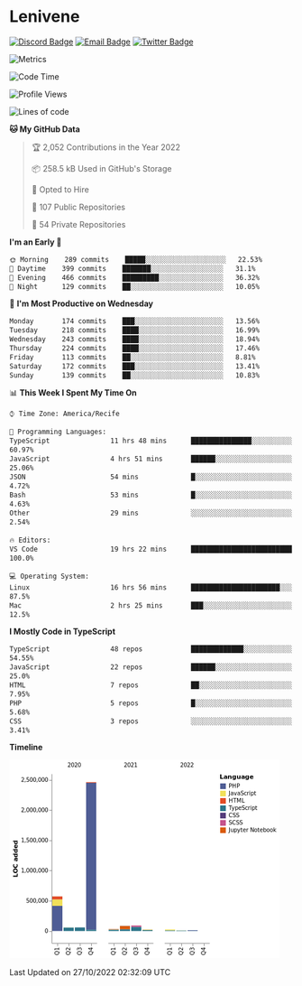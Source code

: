 # Lenivene

[![Discord Badge](https://img.shields.io/badge/-Lenivene%230715-black?style=flat-square&logo=Discord&logoColor=white)](http://discord.com/)
[![Email Badge](https://img.shields.io/badge/-lenivene@msn.com-black?style=flat-square&logo=Gmail&logoColor=white&link=mailto:lenivene@msn.com)](mailto:lenivene@msn.com)
[![Twitter Badge](https://img.shields.io/badge/-@enevinel-black?style=flat-square&logo=twitter&logoColor=white&link=https://twitter.com/enevinel)](https://twitter.com/enevinel)

<!-- https://github-readme-stats.vercel.app/api?username=lenivene&show_icons=true -->

<img src="https://metrics.lecoq.io/lenivene?template=classic&config.timezone=America%2FRecife" alt="Metrics" />

<!--START_SECTION:waka-->
![Code Time](http://img.shields.io/badge/Code%20Time-841%20hrs%2045%20mins-blue)

![Profile Views](http://img.shields.io/badge/Profile%20Views-1-blue)

![Lines of code](https://img.shields.io/badge/From%20Hello%20World%20I%27ve%20Written-3%20Million%20lines%20of%20code-blue)

**🐱 My GitHub Data** 

> 🏆 2,052 Contributions in the Year 2022
 > 
> 📦 258.5 kB Used in GitHub's Storage 
 > 
> 💼 Opted to Hire
 > 
> 📜 107 Public Repositories 
 > 
> 🔑 54 Private Repositories  
 > 
**I'm an Early 🐤** 

```text
🌞 Morning    289 commits    █████░░░░░░░░░░░░░░░░░░░░   22.53% 
🌆 Daytime    399 commits    ███████░░░░░░░░░░░░░░░░░░   31.1% 
🌃 Evening    466 commits    █████████░░░░░░░░░░░░░░░░   36.32% 
🌙 Night      129 commits    ██░░░░░░░░░░░░░░░░░░░░░░░   10.05%

```
📅 **I'm Most Productive on Wednesday** 

```text
Monday       174 commits    ███░░░░░░░░░░░░░░░░░░░░░░   13.56% 
Tuesday      218 commits    ████░░░░░░░░░░░░░░░░░░░░░   16.99% 
Wednesday    243 commits    ████░░░░░░░░░░░░░░░░░░░░░   18.94% 
Thursday     224 commits    ████░░░░░░░░░░░░░░░░░░░░░   17.46% 
Friday       113 commits    ██░░░░░░░░░░░░░░░░░░░░░░░   8.81% 
Saturday     172 commits    ███░░░░░░░░░░░░░░░░░░░░░░   13.41% 
Sunday       139 commits    ██░░░░░░░░░░░░░░░░░░░░░░░   10.83%

```


📊 **This Week I Spent My Time On** 

```text
⌚︎ Time Zone: America/Recife

💬 Programming Languages: 
TypeScript               11 hrs 48 mins      ███████████████░░░░░░░░░░   60.97% 
JavaScript               4 hrs 51 mins       ██████░░░░░░░░░░░░░░░░░░░   25.06% 
JSON                     54 mins             █░░░░░░░░░░░░░░░░░░░░░░░░   4.72% 
Bash                     53 mins             █░░░░░░░░░░░░░░░░░░░░░░░░   4.63% 
Other                    29 mins             ░░░░░░░░░░░░░░░░░░░░░░░░░   2.54%

🔥 Editors: 
VS Code                  19 hrs 22 mins      █████████████████████████   100.0%

💻 Operating System: 
Linux                    16 hrs 56 mins      ██████████████████████░░░   87.5% 
Mac                      2 hrs 25 mins       ███░░░░░░░░░░░░░░░░░░░░░░   12.5%

```

**I Mostly Code in TypeScript** 

```text
TypeScript               48 repos            █████████████░░░░░░░░░░░░   54.55% 
JavaScript               22 repos            ██████░░░░░░░░░░░░░░░░░░░   25.0% 
HTML                     7 repos             ██░░░░░░░░░░░░░░░░░░░░░░░   7.95% 
PHP                      5 repos             █░░░░░░░░░░░░░░░░░░░░░░░░   5.68% 
CSS                      3 repos             ░░░░░░░░░░░░░░░░░░░░░░░░░   3.41%

```


**Timeline**

![Chart not found](https://raw.githubusercontent.com/lenivene/lenivene/master/charts/bar_graph.png) 


 Last Updated on 27/10/2022 02:32:09 UTC
<!--END_SECTION:waka-->
